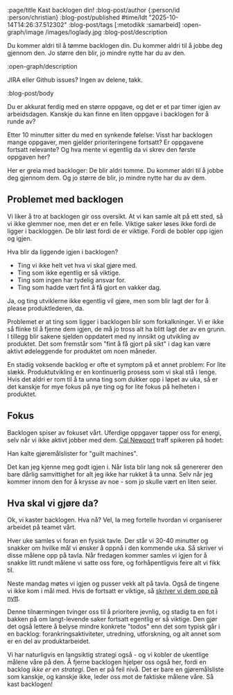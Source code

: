 :page/title Kast backlogen din!
:blog-post/author {:person/id :person/christian}
:blog-post/published #time/ldt "2025-10-14T14:26:37.512302"
:blog-post/tags [:metodikk :samarbeid]
:open-graph/image /images/loglady.jpg
:blog-post/description

Du kommer aldri til å tømme backlogen din. Du kommer aldri til å jobbe deg
gjennom den. Jo større den blir, jo mindre nytte har du av den.

:open-graph/description

JIRA eller Github issues? Ingen av delene, takk.

:blog-post/body

Du er akkurat ferdig med en større oppgave, og det er et par timer igjen av
arbeidsdagen. Kanskje du kan finne en liten oppgave i backlogen for å runde av?

Etter 10 minutter sitter du med en synkende følelse: Visst har backlogen mange
oppgaver, men gjelder prioriteringene fortsatt? Er oppgavene fortsatt relevante?
Og hva mente vi egentlig da vi skrev den første oppgaven her?

Her er greia med backloger: De blir aldri tomme. Du kommer aldri til å jobbe deg
gjennom dem. Og jo større de blir, jo mindre nytte har du av dem.

## Problemet med backlogen

Vi liker å tro at backlogen gir oss oversikt. At vi kan samle alt på ett sted,
så vi ikke glemmer noe, men det er en felle. Viktige saker løses ikke fordi de
ligger i backloggen. De blir løst fordi de er viktige. Fordi de bobler opp igjen
og igjen.

Hva blir da liggende igjen i backlogen?

- Ting vi ikke helt vet hva vi skal gjøre med.
- Ting som ikke egentlig er så viktige.
- Ting som ingen har tydelig ansvar for.
- Ting som hadde vært fint å få gjort en vakker dag.

Ja, og ting utviklerne ikke egentlig vil gjøre, men som blir lagt der for å
please produktlederen, da.

Problemet er at ting som ligger i backlogen blir som forkalkninger. Vi er ikke
så flinke til å fjerne dem igjen, de må jo tross alt ha blitt lagt der av en
grunn. I tillegg blir sakene sjelden oppdatert med ny innsikt og utvikling av
produktet. Det som fremstår som "fint å få gjort på sikt" i dag kan være aktivt
ødeleggende for produktet om noen måneder.

En stadig voksende backlog er ofte et symptom på et annet problem: For lite
slækk. Produktutvikling er en kontinuerlig prosess som vi skal stå i lenge. Hvis
det aldri er rom til å ta unna ting som dukker opp i løpet av uka, så er det
kanskje for mye fokus på nye ting og for lite fokus på helheten i produktet.

## Fokus

Backlogen spiser av fokuset vårt. Uferdige oppgaver tapper oss for energi, selv
når vi ikke aktivt jobber med dem. [Cal Newport](https://calnewport.com/) traff
spikeren på hodet:

Han kalte gjøremålslister for "guilt machines".

Det kan jeg kjenne meg godt igjen i. Når lista blir lang nok så genererer den
bare dårlig samvittighet for alt jeg ikke har rukket å ta unna. Selv når jeg
kommer innom den for å krysse av noe - som jo skulle vært en liten seier.

## Hva skal vi gjøre da?

Ok, vi kaster backlogen. Hva nå? Vel, la meg fortelle hvordan vi organiserer
arbeidet på teamet vårt.

Hver uke samles vi foran en fysisk tavle. Der står vi 30-40 minutter og snakker
om hvilke mål vi ønsker å oppnå i den kommende uka. Så skriver vi disse målene
opp på tavla. Når fredagen kommer samles vi igjen for å snakke litt rundt målene
vi satte oss fore, og forhåpentligvis feire alt vi fikk til.

Neste mandag møtes vi igjen og pusser vekk alt på tavla. Også de tingene vi ikke
kom i mål med. Hvis de fortsatt er viktige, så [skriver vi dem opp på
nytt](https://cutlefish.substack.com/p/tbm-292-friction-documentation-and).

Denne tilnærmingen tvinger oss til å prioritere jevnlig, og stadig ta en fot i
bakken på om langt-levende saker fortsatt egentlig er så viktige. Den gjør det
også lettere å belyse mindre konkrete "todos" enn det som typisk går i en
backlog: forankringsaktiviteter, utredning, utforskning, og alt annet som er en
del av produktarbeidet.

Vi har naturligvis en langsiktig strategi også - og vi kobler de ukentlige
målene våre på den. Å fjerne backlogen hjelper oss også her, fordi en backlog
*ikke er en strategi*. Den er på feil nivå. Det er bare en gjøremålsliste som
kanskje, og kanskje ikke, leder oss mot de faktiske målene våre. Så kast
backlogen!
